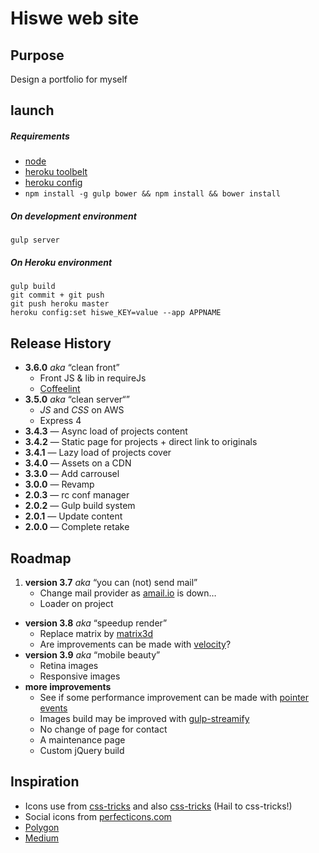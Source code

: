 # Hiswe web site

## Purpose

Design a portfolio for myself

## launch

##### Requirements

- [node](http://nodejs.org/download/)
- [heroku toolbelt](https://toolbelt.heroku.com/)
- [heroku config](https://github.com/ddollar/heroku-config)
- ```npm install -g gulp bower && npm install && bower install```


##### On development environment

```
gulp server
```

##### On Heroku environment

```
gulp build
git commit + git push
git push heroku master
heroku config:set hiswe_KEY=value --app APPNAME
```

## Release History

- **3.6.0** *aka* “clean front”
   - Front JS & lib in requireJs
   - [Coffeelint](https://www.npmjs.org/package/gulp-coffeelint/)
- **3.5.0** *aka* “clean server“”
   - *JS* and *CSS* on AWS
   - Express 4
- **3.4.3** — Async load of projects content 
- **3.4.2** — Static page for projects + direct link to originals
- **3.4.1** — Lazy load of projects cover 
- **3.4.0** — Assets on a CDN
- **3.3.0** — Add carrousel
- **3.0.0** — Revamp
- **2.0.3** — rc conf manager
- **2.0.2** — Gulp build system
- **2.0.1** — Update content
- **2.0.0** — Complete retake

## Roadmap

1. **version 3.7** *aka* “you can (not) send mail”
   - Change mail provider as [amail.io](http://amail.io) is down…
   - Loader on project
- **version 3.8** *aka* “speedup render”
   - Replace matrix by [matrix3d](http://9elements.com/html5demos/matrix3d/)
   - Are improvements can be made with [velocity](http://julian.com/research/velocity/)?
- **version 3.9** *aka* “mobile beauty”
   - Retina images
   - Responsive images 
- **more improvements**
   - See if some performance improvement can be made with [pointer events](http://www.thecssninja.com/javascript/pointer-events-60fps)
   - Images build may be improved with [gulp-streamify](https://github.com/nfroidure/gulp-streamify)
   - No change of page for contact
   - A maintenance page
   - Custom jQuery build

## Inspiration

- Icons use from [css-tricks](http://css-tricks.com/svg-sprites-use-better-icon-fonts/) and also [css-tricks](http://css-tricks.com/icon-fonts-vs-svg/) (Hail to css-tricks!)
- Social icons from [perfecticons.com](http://perfecticons.com/)
- [Polygon](http://www.polygon.com/2014/4/7/5582644/mlb-14-the-show-review)
- [Medium](https://medium.com/gulp-js-build/23812e4c9ec1)